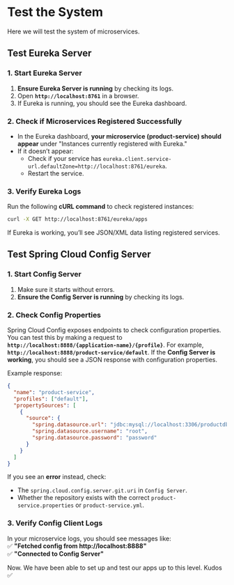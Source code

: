 # Test the System

Here we will test the system of microservices.

## Test Eureka Server

### **1. Start Eureka Server**

1. **Ensure Eureka Server is running** by checking its logs.  
2. Open **`http://localhost:8761`** in a browser.  
3. If Eureka is running, you should see the Eureka dashboard.

### **2. Check if Microservices Registered Successfully**
- In the Eureka dashboard, **your microservice (product-service) should appear** under "Instances currently registered with Eureka."  
- If it doesn’t appear:
  - Check if your service has `eureka.client.service-url.defaultZone=http://localhost:8761/eureka`.
  - Restart the service.

### **3. Verify Eureka Logs**
Run the following **cURL command** to check registered instances:  

```sh
curl -X GET http://localhost:8761/eureka/apps
```

If Eureka is working, you’ll see JSON/XML data listing registered services.

## Test Spring Cloud Config Server

### **1. Start Config Server**

1. Make sure it starts without errors.
2. **Ensure the Config Server is running** by checking its logs.

### **2. Check Config Properties**  

Spring Cloud Config exposes endpoints to check configuration properties. You can test this by making a request to **`http://localhost:8888/{application-name}/{profile}`**. For example, **`http://localhost:8888/product-service/default`**. If the **Config Server is working**, you should see a JSON response with configuration properties.

Example response:
```json
{
  "name": "product-service",
  "profiles": ["default"],
  "propertySources": [
    {
      "source": {
        "spring.datasource.url": "jdbc:mysql://localhost:3306/productdb",
        "spring.datasource.username": "root",
        "spring.datasource.password": "password"
      }
    }
  ]
}
```

If you see an **error** instead, check:
- The `spring.cloud.config.server.git.uri` in `Config Server`.
- Whether the repository exists with the correct `product-service.properties` or `product-service.yml`.

### **3. Verify Config Client Logs**

In your microservice logs, you should see messages like:  
✅ **"Fetched config from http://localhost:8888"**  
✅ **"Connected to Config Server"**

Now. We have been able to set up and test our apps up to this level. Kudos ✅
